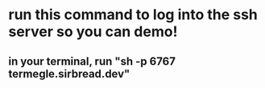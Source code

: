 # run this command to log into the ssh server so you can demo!
## in your terminal, run "sh -p 6767 termegle.sirbread.dev"
